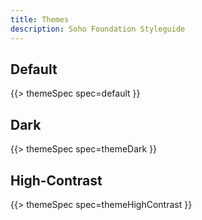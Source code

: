 ```yaml
---
title: Themes
description: Soho Foundation Styleguide
---
```


## Default

{{> themeSpec spec=default }}

## Dark

{{> themeSpec spec=themeDark }}

## High-Contrast

{{> themeSpec spec=themeHighContrast }}
